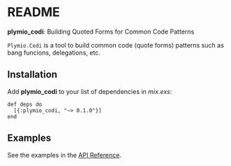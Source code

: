 # README

**plymio\_codi**: Building Quoted Forms for Common Code Patterns

`Plymio.Codi` is a tool to build common code (quote forms) patterns
such as bang funcions, delegations, etc.

## Installation

Add **plymio\_codi** to your list of dependencies in *mix.exs*:

    def deps do
      [{:plymio_codi, "~> 0.1.0"}]
    end

## Examples

See the examples in the [API Reference](<https://hexdocs.pm/plymio_codi/readme.html>).
